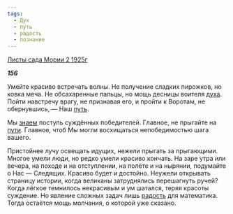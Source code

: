 ```yaml
---
tags:
  - Дух
  - путь
  - радость
  - познание
---
```

[Листы сада Мории 2 1925г](https://127.0.0.1:4002/agni/1925)

___156___

Умейте красиво встречать волны. Не получение сладких пирожков, но ковка меча. Не обсахаренные пальцы, но мощь десницы воителя [духа](../../../tags/#Дух). Пойти навстречу врагу, не признавая его, и пройти к Воротам, не обернувшись, — Наш [путь](../../../tags/#путь).   

Мы [знаем](../../../tags/#познание) поступь суждённых победителей. Главное, не прыгайте на [пути](../../../tags/#путь). Главное, чтоб Мы могли восхищаться непобедимостью шага вашего.   

Пристойнее лучу освещать идущих, нежели прыгать за прыгающими. Многое умели люди, но редко умели красиво кончать. На заре утра или вечера, на походе и на отступлении, на полёте и на нырянии, подумайте о Нас — Следящих. Красиво будет и достойно. Неужели открывать страницу истории, когда великаны затруднялись перешагнуть ручей? Когда лёгкое темнилось некрасивым и ум шатался, теряя красоты суждение. Но явление сложных задач лишь [радость](../../../tags/#радость) для математика. Тогда остаётся мощь молчания, о которой уже сказано.   

